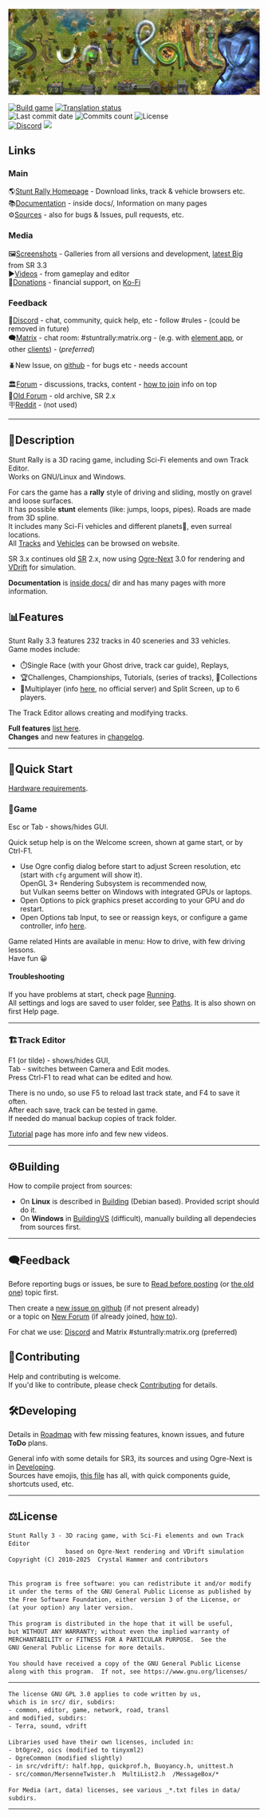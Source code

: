![](/data/hud/stuntrally-logo.jpg)

[![Build game](https://github.com/stuntrally/stuntrally3/actions/workflows/build-game.yml/badge.svg)](https://github.com/stuntrally/stuntrally3/actions/workflows/build-game.yml)
[![Translation status](https://hosted.weblate.org/widget/stunt-rally-3/stunt-rally-3/svg-badge.svg)](https://hosted.weblate.org/engage/stunt-rally-3/)  
![Last commit date](https://flat.badgen.net/github/last-commit/stuntrally/stuntrally3)
![Commits count](https://flat.badgen.net/github/commits/stuntrally/stuntrally3)
![License](https://flat.badgen.net/github/license/stuntrally/stuntrally3)  
[![Discord](https://img.shields.io/discord/1239125025395703858?label=Discord&logo=Discord&logoColor=white)](https://discord.gg/TywnXxAtR6)
![](https://img.shields.io/github/downloads/stuntrally/stuntrally3/total.svg)

## Links

### Main
🌎[Stunt Rally Homepage](https://cryham.org/stuntrally/) - Download links, track & vehicle browsers etc.  
📚[Documentation](https://github.com/stuntrally/stuntrally3/blob/main/docs/_menu.md) - inside docs/, Information on many pages  
⚙️[Sources](https://github.com/stuntrally/stuntrally3/) - also for bugs & Issues, pull requests, etc.  

### Media
🖼️[Screenshots](https://cryham.org/stuntrally/gallery/) - Galleries from all versions and development, [latest Big](https://photos.app.goo.gl/P4ZoiGwjPxJUN6oe6) from SR 3.3  
▶️[Videos](https://www.youtube.com/user/TheCrystalHammer) - from gameplay and editor  
💜[Donations](https://cryham.org/donate/) - financial support, on [Ko-Fi](https://ko-fi.com/cryham)

### Feedback
💬[Discord](https://discord.gg/TywnXxAtR6) - chat, community, quick help, etc - follow #rules - (could be removed in future)  
🗨️[Matrix](https://matrix.org/) - chat room: #stuntrally:matrix.org -  (e.g. with [element app](https://element.io/download), or other [clients](https://matrix.org/ecosystem/clients/)) - (*preferred*)

🪲New Issue, on [github](https://github.com/stuntrally/stuntrally3/issues) - for bugs etc - needs account  

🏛️[Forum](https://groups.f-hub.org/stunt-rally/) - discussions, tracks, content - [how to join](https://groups.f-hub.org/d/2ftpShKs/) info on top  
📜[Old Forum](https://forum.freegamedev.net/viewforum.php?f=77) - old archive, SR 2.x  
🪧[Reddit](https://www.reddit.com/r/stuntrally/) - (not used)  

------------------------------------------------------------------------------

## 📄Description

Stunt Rally is a 3D racing game, including Sci-Fi elements and own Track Editor.  
Works on GNU/Linux and Windows.  

For cars the game has a **rally** style of driving and sliding, mostly on gravel and loose surfaces.  
It has possible **stunt** elements (like: jumps, loops, pipes). Roads are made from 3D spline.  
It includes many Sci-Fi vehicles and different planets🌌, even surreal locations.  
All [Tracks](https://cryham.org/stuntrally/tracks/) and [Vehicles](https://cryham.org/stuntrally/vehicles/) can be browsed on website.

SR 3.x continues old [SR](https://github.com/stuntrally/stuntrally) 2.x, now using [Ogre-Next](https://github.com/OGRECave/ogre-next) 3.0 for rendering and [VDrift](https://github.com/VDrift/vdrift) for simulation.

**Documentation** is [inside docs/](docs/_menu.md) dir and has many pages with more information.

## 📊Features

Stunt Rally 3.3 features 232 tracks in 40 sceneries and 33 vehicles.  
Game modes include:
* ⏱️Single Race (with your Ghost drive, track car guide), Replays,
* 🏆Challenges, Championships, Tutorials, (series of tracks), 💎Collections
* 👥Multiplayer (info [here](docs/multiplayer.md), no official server) and Split Screen, up to 6 players.  

The Track Editor allows creating and modifying tracks.  

**Full features** [list here](docs/Features.md).  
**Changes** and new features in [changelog](docs/Changelog.md).  

------------------------------------------------------------------------------

## 🚀Quick Start

[Hardware requirements](docs/Running.md#hardware-requirements).

### 🚗Game

Esc or Tab - shows/hides GUI.

Quick setup help is on the Welcome screen, shown at game start, or by Ctrl-F1.  
- Use Ogre config dialog before start to adjust Screen resolution, etc (start with `cfg` argument will show it).  
  OpenGL 3+ Rendering Subsystem is recommended now,  
  but Vulkan seems better on Windows with integrated GPUs or laptops.
- Open Options to pick graphics preset according to your GPU and *do* restart.  
- Open Options tab Input, to see or reassign keys, or configure a game controller, info [here](docs/Running.md#input).  

Game related Hints are available in menu: How to drive, with few driving lessons.  
Have fun 😀

#### Troubleshooting

If you have problems at start, check page [Running](docs/Running.md).  
All settings and logs are saved to user folder, see [Paths](docs/Paths.md). It is also shown on first Help page.

------------------------------------------------------------------------------

### 🏗️Track Editor

F1 (or tilde) - shows/hides GUI,  
Tab - switches between Camera and Edit modes.  
Press Ctrl-F1 to read what can be edited and how.  

There is no undo, so use F5 to reload last track state, and F4 to save it often.  
After each save, track can be tested in game.  
If needed do manual backup copies of track folder.

[Tutorial](docs/Editor.md) page has more info and few new videos.  


------------------------------------------------------------------------------

## ⚙️Building

How to compile project from sources:  
- On **Linux** is described in [Building](docs/Building.md) (Debian based). Provided script should do it.  
- On **Windows** in [BuildingVS](docs/BuildingVS.md) (difficult), manually building all dependecies from sources first.

------------------------------------------------------------------------------

## 🗨️Feedback

Before reporting bugs or issues, be sure to [Read before posting](https://groups.f-hub.org/d/2ftpShKs/-how-to-post-sr3-info-help-links-about-etc-) (or 
[the old one](https://forum.freegamedev.net/viewtopic.php?f=78&t=3814)) topic first.

Then create a [new issue on github](https://github.com/stuntrally/stuntrally3/issues/new/choose) (if not present already)  
or a topic on [New Forum](https://groups.f-hub.org/stunt-rally/) (if already joined, [how to](https://groups.f-hub.org/d/2ftpShKs/)).

For chat we use: [Discord](https://discord.gg/TywnXxAtR6) and Matrix #stuntrally:matrix.org (preferred)

## 🤝Contributing

Help and contributing is welcome.  
If you'd like to contribute, please check [Contributing](docs/Contributing.md) for details.  

## 🛠️Developing

Details in [Roadmap](docs/Roadmap.md) with few missing features, known issues, and future **ToDo** plans.  

General info with some details for SR3, its sources and using Ogre-Next is in [Developing](docs/Developing.md).  
Sources have emojis, [this file](/src/emojis.txt) has all, with quick components guide, shortcuts used, etc.

------------------------------------------------------------------------------

## ⚖️License

    Stunt Rally 3 - 3D racing game, with Sci-Fi elements and own Track Editor
                    based on Ogre-Next rendering and VDrift simulation
    Copyright (C) 2010-2025  Crystal Hammer and contributors


    This program is free software: you can redistribute it and/or modify
    it under the terms of the GNU General Public License as published by
    the Free Software Foundation, either version 3 of the License, or
    (at your option) any later version.

    This program is distributed in the hope that it will be useful,
    but WITHOUT ANY WARRANTY; without even the implied warranty of
    MERCHANTABILITY or FITNESS FOR A PARTICULAR PURPOSE.  See the
    GNU General Public License for more details.

    You should have received a copy of the GNU General Public License
    along with this program.  If not, see https://www.gnu.org/licenses/

------------------------------------------------------------------------------

    The license GNU GPL 3.0 applies to code written by us,
    which is in src/ dir, subdirs:
	- common, editor, game, network, road, transl
	and modified, subdirs:
	- Terra, sound, vdrift

    Libraries used have their own licenses, included in:
	- btOgre2, oics (modified to tinyxml2)
    - OgreCommon (modified slightly)
    - in src/vdrift/: half.hpp, quickprof.h, Buoyancy.h, unittest.h
    - src/common/MersenneTwister.h  MultiList2.h  /MessageBox/*
    
	For Media (art, data) licenses, see various _*.txt files in data/ subdirs.

------------------------------------------------------------------------------
